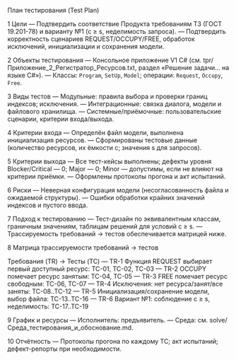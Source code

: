 План тестирования (Test Plan)

1 Цели
— Подтвердить соответствие Продукта требованиям ТЗ (ГОСТ 19.201-78) и варианту №1 (c ≥ s, неделимость запроса).
— Подтвердить корректность сценариев REQUEST/OCCUPY/FREE, обработок исключений, инициализации и сохранения модели.

2 Объекты тестирования
— Консольное приложение V1 C# (см. tpr/Приложение_2_Регистратор_Ресурсов.txt, раздел «Решение задачи… на языке C#»).
— Классы: `Program`, `SetUp`, `Model`; операции: `Request`, `Occupy`, `Free`.

3 Виды тестов
— Модульные: правила выбора и проверки границ индексов; исключения.
— Интеграционные: связка диалога, модели и файлового хранилища.
— Системные/приёмочные: пользовательские сценарии, критерии входа/выхода.

4 Критерии входа
— Определён файл модели, выполнена инициализация ресурсов.
— Сформированы тестовые данные (количество ресурсов, их ёмкости c; значения s для запросов).

5 Критерии выхода
— Все тест-кейсы выполнены; дефекты уровня Blocker/Critical — 0; Major — 0; Minor — допустимы, если не влияют на критерии приёмки.
— Оформлены протоколы прогона и акт испытаний.

6 Риски
— Неверная конфигурация модели (несогласованность файла и ожидаемой структуры).
— Ошибки обработки крайних значений индексов и пустого ввода.

7 Подход к тестированию
— Тест-дизайн по эквивалентным классам, граничным значениям, таблицам решений для условий c ≥ s.
— Трассируемость требований → тестов обеспечивается матрицей ниже.

8 Матрица трассируемости требований → тестов

Требования (TR) → Тесты (TC)
— TR-1 Функция REQUEST выбирает первый доступный ресурс: TC-01, TC-02, TC-03
— TR-2 OCCUPY помечает ресурс занятым: TC-04, TC-05
— TR-3 FREE помечает ресурс свободным: TC-06, TC-07
— TR-4 Исключения: нет ресурса/занят/все заняты: TC-08..TC-12
— TR-5 Инициализация/сохранение модели, выбор файла: TC-13..TC-16
— TR-6 Вариант №1: соблюдение c ≥ s, неделимость: TC-17..TC-19

9 График и ресурсы
— Исполнитель: предъявитель.
— Среда: см. solve/Среда_тестирования_и_обоснование.md.

10 Отчётность
— Протоколы прогона по каждому TC; акт испытаний; дефект-репорты при необходимости.


